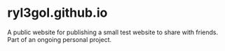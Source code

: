 # ryl3gol.github.io
A public website for publishing a small test website to share with friends. Part of an ongoing personal project.
